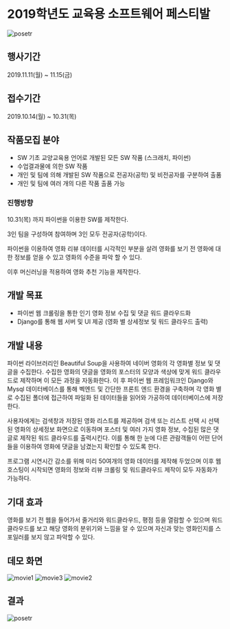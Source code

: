 # 2019학년도 교육용 소프트웨어 페스티발
![posetr](https://github.com/kyu9341/Python-Movie-Recommendation/tree/master/pictures/poster.png)
## 행사기간  
2019.11.11(월) ~ 11.15(금)  

## 접수기간  
2019.10.14(월) ~ 10.31(목)  

## 작품모집 분야  

- SW 기초 교양교육용 언어로 개발된 모든 SW 작품 (스크래치, 파이썬)
- 수업결과물에 의한 SW 작품
- 개인 및 팀에 의해 개발된 SW 작품으로 전공자(공학) 및 비전공자를 구분하여 출품
- 개인 및 팀에 여러 개의 다른 작품 출품 가능  

### 진행방향  

10.31(목) 까지 파이썬을 이용한 SW를 제작한다.  

3인 팀을 구성하여 참여하며 3인 모두 전공자(공학)이다.  

파이썬을 이용하여 영화 리뷰 데이터를 시각적인 부분을 살려 영화를 보기 전 영화에 대한 정보를 얻을 수 있고 영화의 수준을 파악 할 수 있다.  

이후 머신러닝을 적용하여 영화 추천 기능을 제작한다.

## 개발 목표
- 파이썬 웹 크롤링을 통한 인기 영화 정보 수집 및 댓글 워드 클라우드화
- Django를 통해 웹 서버 및 UI 제공 (영화 별 상세정보 및 워드 클라우드 출력)

## 개발 내용
파이썬 라이브러리인 Beautiful Soup을 사용하여 네이버 영화의 각 영화별 정보 및 댓글을 수집한다. 수집한 영화의 댓글을 영화의 포스터의 모양과 색상에 맞게 워드 클라우드로 제작하며 이 모든 과정을 자동화한다. 이 후 파이썬 웹 프레임워크인 Django와 Mysql 데이터베이스를 통해 벡엔드 및 간단한 프론트 엔드 환경을 구축하며 각 영화 별로 수집된 폴더에 접근하여 파일화 된 데이터들을 읽어와 가공하여 데이터베이스에 저장한다. 

사용자에게는 검색창과 저장된 영화 리스트를 제공하며 검색 또는 리스트 선택 시 선택된 영화의 상세정보 화면으로 이동하며 포스터 및 여러 가지 영화 정보, 수집된 많은 댓글로 제작된 워드 클라우드를 출력시킨다. 이를 통해 한 눈에 다른 관람객들이 어떤 단어들을 이용하여 영화에 댓글을 남겼는지 확인할 수 있도록 한다.

프로그램 시연시간 감소를 위해 미리 50여개의 영화 데이터를 제작해 두었으며 이후 웹호스팅이 시작되면 영화의 정보와 리뷰 크롤링 및 워드클라우드 제작이 모두 자동화가 가능하다.

## 기대 효과
영화를 보기 전 웹을 들어가서 줄거리와 워드클라우드, 평점 등을 열람할 수 있으며 워드클라우드를 보고 해당 영화의 분위기와 느낌을 알 수 있으며 자신과 맞는 영화인지를 스포일러를 보지 않고 파악할 수 있다.

## 데모 화면
![movie1](https://github.com/kyu9341/Python-Movie-Recommendation/tree/master/pictures/moivecloud.png)
![movie3](https://github.com/kyu9341/Python-Movie-Recommendation/tree/master/pictures/moivecloud2.png)
![movie2](https://github.com/kyu9341/Python-Movie-Recommendation/tree/master/pictures/moivecloud3.png)

## 결과
![posetr](https://github.com/kyu9341/Python-Movie-Recommendation/tree/master/pictures/award.png)



